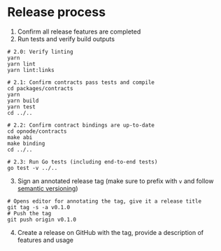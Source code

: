 <!-- DOCTOC SKIP -->
# Release process

1. Confirm all release features are completed
2. Run tests and verify build outputs
  ```shell
  # 2.0: Verify linting
  yarn
  yarn lint
  yarn lint:links

  # 2.1: Confirm contracts pass tests and compile
  cd packages/contracts
  yarn
  yarn build
  yarn test
  cd ../..
  
  # 2.2: Confirm contract bindings are up-to-date
  cd opnode/contracts
  make abi
  make binding
  cd ../..
  
  # 2.3: Run Go tests (including end-to-end tests)
  go test -v ../..
  ```
3. Sign an annotated release tag (make sure to prefix with `v` and follow [semantic versioning](https://semver.org/))
  ```shell
  # Opens editor for annotating the tag, give it a release title
  git tag -s -a v0.1.0
  # Push the tag
  git push origin v0.1.0
  ```
4. Create a release on GitHub with the tag, provide a description of features and usage

